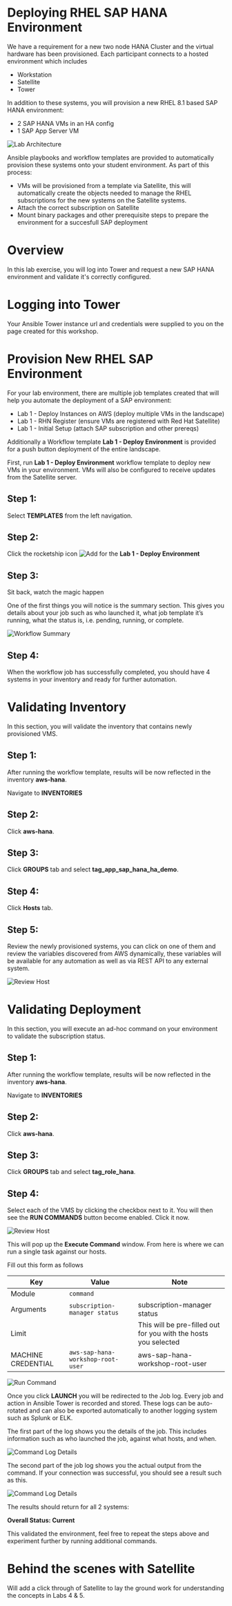 Deploying RHEL SAP HANA Environment
=========================

We have a requirement for a new two node HANA Cluster and the virtual hardware has been provisioned. Each participant connects to a hosted environment which includes

- Workstation
- Satellite
- Tower

In addition to these systems, you will provision a new RHEL 8.1 based SAP HANA environment:

- 2 SAP HANA VMs in an HA config
- 1 SAP App Server VM

![Lab Architecture](images/1-lab-arch.png)

Ansible playbooks and workflow templates are provided to automatically provision these systems onto your student environment. As part of this process:

- VMs will be provisioned from a template via Satellite, this will automatically create the objects needed to manage the RHEL subscriptions for the new systems on the Satellite systems.
- Attach the correct subscription on Satellite
- Mount binary packages and other prerequisite steps to prepare the environment for a succesfull SAP deployment

Overview
========

In this lab exercise, you will log into Tower and request a new SAP HANA environment and validate it's correctly configured.

Logging into Tower
==================

Your Ansible Tower instance url and credentials were supplied to you on the page created for this workshop.

Provision New RHEL SAP Environment
======================

For your lab environment, there are multiple job templates created that will help you automate the deployment of a SAP environment:

- Lab 1 - Deploy Instances on AWS (deploy multiple VMs in the landscape)
- Lab 1 - RHN Register (ensure VMs are registered with Red Hat Satellite)
- Lab 1 - Initial Setup (attach SAP subscription and other prereqs)

Additionally a Workflow template **Lab 1 - Deploy Environment** is provided for a push button deployment of the entire landscape.


First, run **Lab 1 - Deploy Environment** workflow template to deploy new VMs in your environment. VMs will also be
configured to receive updates from the Satellite server.

Step 1:
-------

Select **TEMPLATES** from the left navigation.


Step 2:
-------

Click the rocketship icon ![Add](images/at_launch_icon.png) for the
**Lab 1 - Deploy Environment**


Step 3:
-------

Sit back, watch the magic happen

One of the first things you will notice is the summary section. This
gives you details about your job such as who launched it, what job template
it’s running, what the status is, i.e. pending, running, or complete.

![Workflow Summary](images/1-wf-summary-details.png)


Step 4:
-------

When the workflow job has successfully completed, you should have 4 systems in your inventory and ready for further automation.

Validating Inventory
======================

In this section, you will validate the inventory that contains newly provisioned VMS.

Step 1:
-------

After running the workflow template, results will be now reflected in the inventory **aws-hana**.

Navigate to **INVENTORIES**

Step 2:
-------

Click **aws-hana**.

Step 3:
-------

Click **GROUPS** tab and select **tag_app_sap_hana_ha_demo**.

Step 4:
-------
Click **Hosts** tab.

Step 5:
-------

Review the newly provisioned systems, you can click on one of them and review the variables discovered from AWS
dynamically, these variables will be available for any automation as well as via REST API to any external system.

![Review Host](images/1-inventory-host-1-review.png)

Validating Deployment
======================

In this section, you will execute an ad-hoc command on your environment to validate the subscription status.

Step 1:
-------

After running the workflow template, results will be now reflected in the inventory **aws-hana**.

Navigate to **INVENTORIES**

Step 2:
-------

Click **aws-hana**.

Step 3:
-------

Click **GROUPS** tab and select **tag_role_hana**.


Step 4:
-------

Select each of the VMS by clicking the checkbox next to it. You will then see the **RUN COMMANDS**
button become enabled. Click it now.

![Review Host](images/1-ad-hoc-select-hosts.png)

This will pop up the **Execute Command** window. From here is where we
can run a single task against our hosts.

Fill out this form as follows

| Key                | Value           | Note                                                            |
|--------------------|-----------------|-----------------------------------------------------------------|
| Module             | `command`      |                                                                 |
| Arguments          | `subscription-manager status`                | subscription-manager status                                           |
| Limit              |                 | This will be pre-filled out for you with the hosts you selected |
| MACHINE CREDENTIAL | `aws-sap-hana-workshop-root-user`         | aws-sap-hana-workshop-root-user                                                              |

![Run Command](images/1-adhoc-run-command.png)

Once you click **LAUNCH** you will be redirected to the Job log. Every
job and action in Ansible Tower is recorded and stored. These logs can
be auto-rotated and can also be exported automatically to another
logging system such as Splunk or ELK.

The first part of the log shows you the details of the job. This
includes information such as who launched the job, against what hosts,
and when.

![Command Log Details](images/1-adhoc-run-command-success.png)

The second part of the job log shows you the actual output from the
command. If your connection was successful, you should see a result such
as this.

![Command Log Details](images/1-adhoc-run-command-output.png)

The results should return for all 2 systems:

**Overall Status: Current**

This validated the environment, feel free to repeat the steps above and experiment further by running additional commands.

Behind the scenes with Satellite
==============================

Will add a click through of Satellite to lay the ground work for understanding the concepts in Labs 4 & 5.
